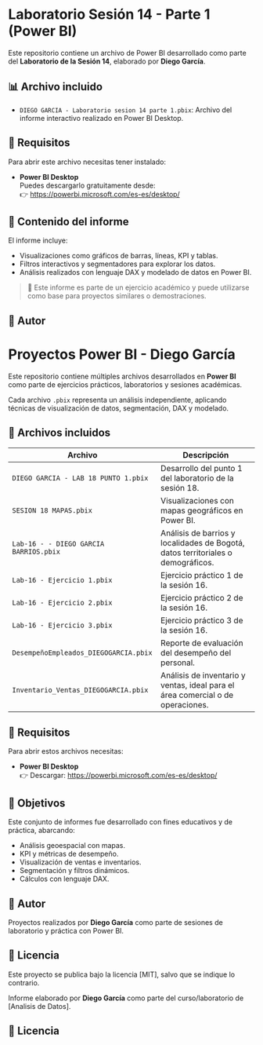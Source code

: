 # Laboratorio Sesión 14 - Parte 1 (Power BI)

Este repositorio contiene un archivo de Power BI desarrollado como parte del **Laboratorio de la Sesión 14**, elaborado por **Diego García**. 

## 📊 Archivo incluido

- `DIEGO GARCIA - Laboratorio sesion 14 parte 1.pbix`: Archivo del informe interactivo realizado en Power BI Desktop.

## 🧰 Requisitos

Para abrir este archivo necesitas tener instalado:

- **Power BI Desktop**  
  Puedes descargarlo gratuitamente desde:  
  👉 https://powerbi.microsoft.com/es-es/desktop/

## 📝 Contenido del informe

El informe incluye:

- Visualizaciones como gráficos de barras, líneas, KPI y tablas.
- Filtros interactivos y segmentadores para explorar los datos.
- Análisis realizados con lenguaje DAX y modelado de datos en Power BI.

> 📌 Este informe es parte de un ejercicio académico y puede utilizarse como base para proyectos similares o demostraciones.

## 👤 Autor


# Proyectos Power BI - Diego García

Este repositorio contiene múltiples archivos desarrollados en **Power BI** como parte de ejercicios prácticos, laboratorios y sesiones académicas.

Cada archivo `.pbix` representa un análisis independiente, aplicando técnicas de visualización de datos, segmentación, DAX y modelado.

## 📁 Archivos incluidos

| Archivo | Descripción |
|--------|-------------|
| `DIEGO GARCIA - LAB 18 PUNTO 1.pbix` | Desarrollo del punto 1 del laboratorio de la sesión 18. |
| `SESION 18 MAPAS.pbix` | Visualizaciones con mapas geográficos en Power BI. |
| `Lab-16 - - DIEGO GARCIA BARRIOS.pbix` | Análisis de barrios y localidades de Bogotá, datos territoriales o demográficos. |
| `Lab-16 - Ejercicio 1.pbix` | Ejercicio práctico 1 de la sesión 16. |
| `Lab-16 - Ejercicio 2.pbix` | Ejercicio práctico 2 de la sesión 16. |
| `Lab-16 - Ejercicio 3.pbix` | Ejercicio práctico 3 de la sesión 16. |
| `DesempeñoEmpleados_DIEGOGARCIA.pbix` | Reporte de evaluación del desempeño del personal. |
| `Inventario_Ventas_DIEGOGARCIA.pbix` | Análisis de inventario y ventas, ideal para el área comercial o de operaciones. |

## 🧰 Requisitos

Para abrir estos archivos necesitas:

- **Power BI Desktop**  
  👉 Descargar: https://powerbi.microsoft.com/es-es/desktop/

## 📝 Objetivos

Este conjunto de informes fue desarrollado con fines educativos y de práctica, abarcando:

- Análisis geoespacial con mapas.
- KPI y métricas de desempeño.
- Visualización de ventas e inventarios.
- Segmentación y filtros dinámicos.
- Cálculos con lenguaje DAX.

## 👤 Autor

Proyectos realizados por **Diego García** como parte de sesiones de laboratorio y práctica con Power BI.

## 📝 Licencia

Este proyecto se publica bajo la licencia [MIT], salvo que se indique lo contrario.



Informe elaborado por **Diego García** como parte del curso/laboratorio de [Analisis de Datos].

## 📝 Licencia



